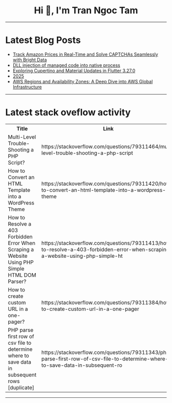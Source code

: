 <h1 align="center">Hi 👋, I'm Tran Ngoc Tam</h1>

---

# Latest Blog Posts 
<!-- BLOG-POST-LIST:START -->
- [Track Amazon Prices in Real-Time and Solve CAPTCHAs Seamlessly with Bright Data](https://dev.to/sholajegede/track-amazon-prices-in-real-time-and-solve-captchas-seamlessly-with-bright-data-3533)
- [DLL injection of managed code into native process](https://dev.to/gervantofryvia/dll-injection-of-managed-code-into-native-process-3jo6)
- [Exploring Cupertino and Material Updates in Flutter 3.27.0](https://dev.to/canopassoftware/exploring-cupertino-and-material-updates-in-flutter-3270-2433)
- [2025](https://dev.to/mohsinkhan_747/2025-4749)
- [AWS Regions and Availability Zones: A Deep Dive into AWS Global Infrastructure](https://dev.to/abhay_yt_52a8e72b213be229/aws-regions-and-availability-zones-a-deep-dive-into-aws-global-infrastructure-33b4)
<!-- BLOG-POST-LIST:END -->

---

# Latest stack oveflow activity
<table>
  <tr><th>Title</th><th>Link</th></tr>
  <!-- STACKOVERFLOW:START --><tr><td>Multi-Level Trouble-Shooting a PHP Script?</td><td>https://stackoverflow.com/questions/79311464/multi-level-trouble-shooting-a-php-script</td></tr><tr><td>How to Convert an HTML Template into a WordPress Theme</td><td>https://stackoverflow.com/questions/79311420/how-to-convert-an-html-template-into-a-wordpress-theme</td></tr><tr><td>How to Resolve a 403 Forbidden Error When Scraping a Website Using PHP Simple HTML DOM Parser?</td><td>https://stackoverflow.com/questions/79311413/how-to-resolve-a-403-forbidden-error-when-scraping-a-website-using-php-simple-ht</td></tr><tr><td>How to create custom URL in a one-pager?</td><td>https://stackoverflow.com/questions/79311384/how-to-create-custom-url-in-a-one-pager</td></tr><tr><td>PHP parse first row of csv file to determine where to save data in subsequent rows [duplicate]</td><td>https://stackoverflow.com/questions/79311343/php-parse-first-row-of-csv-file-to-determine-where-to-save-data-in-subsequent-ro</td></tr><!-- STACKOVERFLOW:END -->
</table>

---


